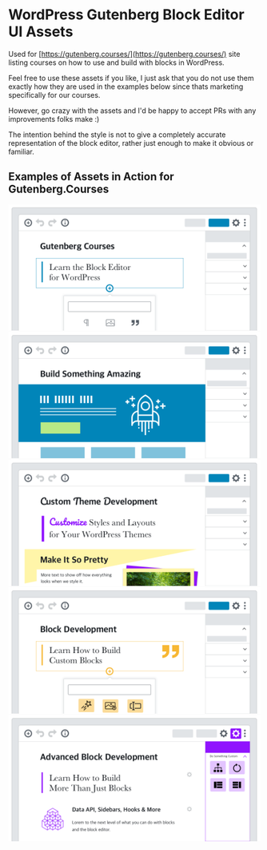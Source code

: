# WordPress Gutenberg Block Editor UI Assets

Used for [https://gutenberg.courses/](https://gutenberg.courses/) site listing courses on how to use and build with blocks in WordPress.

Feel free to use these assets if you like, I just ask that you do not use them exactly how they are used in the examples below since thats marketing specifically for our courses.

However, go crazy with the assets and I'd be happy to accept PRs with any improvements folks make :)

The intention behind the style is not to give a completely accurate representation of the block editor, rather just enough to make it obvious or familiar.

## Examples of Assets in Action for Gutenberg.Courses

![Learn the Gutenberg Editor](https://github.com/zgordon/gutenberg-courses/raw/master/Gutenberg%20Courses.png)
![Gutenberg for Freelancers](https://github.com/zgordon/gutenberg-courses/raw/master/Course%20-%20Gutenberg%20for%20Freelancers.png)
![Theming for Gutenberg](https://github.com/zgordon/gutenberg-courses/raw/master/Course%20-%20Theme%20Development.png)
![Block Development](https://github.com/zgordon/gutenberg-courses/raw/master/Course%20-%20Block%20Development.png)
![Advanced Block Development](https://github.com/zgordon/gutenberg-courses/raw/master/Course%20-%20Advanced%20Block%20Development.png)